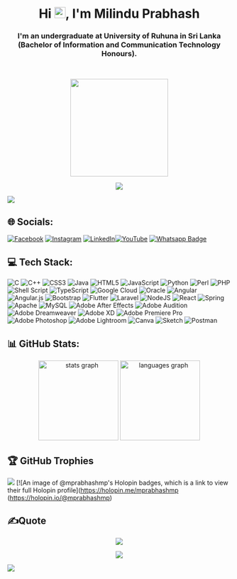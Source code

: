 


<h1 align="center">Hi <img src="https://media.giphy.com/media/hvRJCLFzcasrR4ia7z/giphy.gif" width="25px"></a>, I'm Milindu Prabhash</h1>
<h3 align="center">I'm an undergraduate at University of Ruhuna in Sri Lanka (Bachelor of Information and Communication Technology Honours).</h3>
<p align="center">
  <br>
  
 <p align="center"><img src="https://media.giphy.com/media/CVtNe84hhYF9u/giphy.gif" width="220px" ></p>
<p align="center">
 <a href="#"><img src="https://readme-typing-svg.herokuapp.com?lines=Make+it+Work+;Make+it+right+;Make+it+fast&center=true&width=500&height=50"></a>
</p>


[![](https://visitcount.itsvg.in/api?id=mprabhashmp&icon=4&color=3)](https://visitcount.itsvg.in)

## 🌐 Socials:
[![Facebook](https://img.shields.io/badge/Facebook-%231877F2.svg?logo=Facebook&logoColor=white)](https://www.facebook.com/profile.php?id=100009227773732) [![Instagram](https://img.shields.io/badge/Instagram-%23E4405F.svg?logo=Instagram&logoColor=white)](https://instagram.com/milinduprabhash) [![LinkedIn](https://img.shields.io/badge/LinkedIn-%230077B5.svg?logo=linkedin&logoColor=white)](linkedin.com/in/mprabhash-milindu-98927b1a6)[![YouTube](https://img.shields.io/badge/YouTube-%23FF0000.svg?logo=YouTube&logoColor=white)](https://www.youtube.com/channel/UC11eirLdPTtGWU5KlSE5WyA) 
[![Whatsapp Badge](https://img.shields.io/badge/WhatsApp-075e54?style=flat-square&logo=whatsapp&logoColor=white&link=https://wa.me/+94772216644)](https://wa.me/+94772216644)


## 💻 Tech Stack:
![C](https://img.shields.io/badge/c-%2300599C.svg?style=for-the-badge&logo=c&logoColor=white) ![C++](https://img.shields.io/badge/c++-%2300599C.svg?style=for-the-badge&logo=c%2B%2B&logoColor=white) ![CSS3](https://img.shields.io/badge/css3-%231572B6.svg?style=for-the-badge&logo=css3&logoColor=white) ![Java](https://img.shields.io/badge/java-%23ED8B00.svg?style=for-the-badge&logo=java&logoColor=white) ![HTML5](https://img.shields.io/badge/html5-%23E34F26.svg?style=for-the-badge&logo=html5&logoColor=white) ![JavaScript](https://img.shields.io/badge/javascript-%23323330.svg?style=for-the-badge&logo=javascript&logoColor=%23F7DF1E) ![Python](https://img.shields.io/badge/python-3670A0?style=for-the-badge&logo=python&logoColor=ffdd54) ![Perl](https://img.shields.io/badge/perl-%2339457E.svg?style=for-the-badge&logo=perl&logoColor=white) ![PHP](https://img.shields.io/badge/php-%23777BB4.svg?style=for-the-badge&logo=php&logoColor=white) ![Shell Script](https://img.shields.io/badge/shell_script-%23121011.svg?style=for-the-badge&logo=gnu-bash&logoColor=white) ![TypeScript](https://img.shields.io/badge/typescript-%23007ACC.svg?style=for-the-badge&logo=typescript&logoColor=white) ![Google Cloud](https://img.shields.io/badge/Google%20Cloud-%234285F4.svg?style=for-the-badge&logo=google-cloud&logoColor=white) ![Oracle](https://img.shields.io/badge/Oracle-F80000?style=for-the-badge&logo=oracle&logoColor=white) ![Angular](https://img.shields.io/badge/angular-%23DD0031.svg?style=for-the-badge&logo=angular&logoColor=white) ![Angular.js](https://img.shields.io/badge/angular.js-%23E23237.svg?style=for-the-badge&logo=angularjs&logoColor=white) ![Bootstrap](https://img.shields.io/badge/bootstrap-%23563D7C.svg?style=for-the-badge&logo=bootstrap&logoColor=white) ![Flutter](https://img.shields.io/badge/Flutter-%2302569B.svg?style=for-the-badge&logo=Flutter&logoColor=white) ![Laravel](https://img.shields.io/badge/laravel-%23FF2D20.svg?style=for-the-badge&logo=laravel&logoColor=white) ![NodeJS](https://img.shields.io/badge/node.js-6DA55F?style=for-the-badge&logo=node.js&logoColor=white) ![React](https://img.shields.io/badge/react-%2320232a.svg?style=for-the-badge&logo=react&logoColor=%2361DAFB) ![Spring](https://img.shields.io/badge/spring-%236DB33F.svg?style=for-the-badge&logo=spring&logoColor=white) ![Apache](https://img.shields.io/badge/apache-%23D42029.svg?style=for-the-badge&logo=apache&logoColor=white) ![MySQL](https://img.shields.io/badge/mysql-%2300f.svg?style=for-the-badge&logo=mysql&logoColor=white) ![Adobe After Effects](https://img.shields.io/badge/Adobe%20After%20Effects-9999FF.svg?style=for-the-badge&logo=Adobe%20After%20Effects&logoColor=white) ![Adobe Audition](https://img.shields.io/badge/Adobe%20Audition-9999FF.svg?style=for-the-badge&logo=Adobe%20Audition&logoColor=white) ![Adobe Dreamweaver](https://img.shields.io/badge/Adobe%20Dreamweaver-FF61F6.svg?style=for-the-badge&logo=Adobe%20Dreamweaver&logoColor=white) ![Adobe XD](https://img.shields.io/badge/Adobe%20XD-470137?style=for-the-badge&logo=Adobe%20XD&logoColor=#FF61F6) ![Adobe Premiere Pro](https://img.shields.io/badge/Adobe%20Premiere%20Pro-9999FF.svg?style=for-the-badge&logo=Adobe%20Premiere%20Pro&logoColor=white) ![Adobe Photoshop](https://img.shields.io/badge/adobephotoshop-%2331A8FF.svg?style=for-the-badge&logo=adobephotoshop&logoColor=white) ![Adobe Lightroom](https://img.shields.io/badge/Adobe%20Lightroom-31A8FF.svg?style=for-the-badge&logo=Adobe%20Lightroom&logoColor=white) ![Canva](https://img.shields.io/badge/Canva-%2300C4CC.svg?style=for-the-badge&logo=Canva&logoColor=white) ![Sketch](https://img.shields.io/badge/Sketch-FFB387?style=for-the-badge&logo=sketch&logoColor=black) ![Postman](https://img.shields.io/badge/Postman-FF6C37?style=for-the-badge&logo=postman&logoColor=white)

## 📊 GitHub Stats:

<div align="center">
  <img src="https://github-readme-stats.vercel.app/api?username=mprabhashmp&hide_title=false&hide_rank=false&show_icons=true&include_all_commits=true&count_private=true&disable_animations=false&theme=dracula&locale=en&hide_border=false" height="180" alt="stats graph"  />
  <img src="https://github-readme-stats.vercel.app/api/top-langs?username=mprabhashmp&locale=en&hide_title=false&layout=compact&card_width=320&langs_count=5&theme=dracula&hide_border=false" height="180" alt="languages graph"  />
</div>

## 🏆 GitHub Trophies
![](https://github-profile-trophy.vercel.app/?username=mprabhashmp&theme=algolia&no-frame=true&no-bg=true&margin-w=4)
[![An image of @mprabhashmp's Holopin badges, which is a link to view their full Holopin profile](https://holopin.me/mprabhashmp
(https://holopin.io/@mprabhashmp)


## ✍️Quote
<p align="center"><img src="https://quotes-github-readme.vercel.app/api?type=vetical&theme=tokyonight" ></p>

<p align="center"><img src="https://media.giphy.com/media/L1R1tvI9svkIWwpVYr/giphy.gif" ></p>

[![](https://visitcount.itsvg.in/api?id=mprabhashmp&icon=4&color=3)](https://visitcount.itsvg.in)


